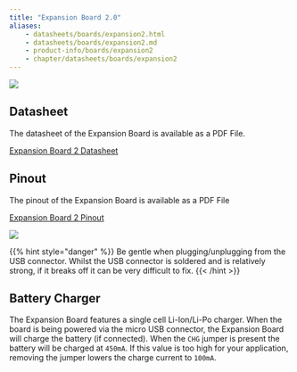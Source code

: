 ```yaml
---
title: "Expansion Board 2.0"
aliases:
    - datasheets/boards/expansion2.html
    - datasheets/boards/expansion2.md
    - product-info/boards/expansion2
    - chapter/datasheets/boards/expansion2
---
```


![](/gitbook/assets/assets-lil0igdl11z7jos_jpx-lkn7scqkkkb6tqb3uyo-lkn86jsexys_ho7ct7c-expansion2.png) 

## Datasheet

The datasheet of the Expansion Board is available as a PDF File.

<a href="/gitbook/assets/expansion2-specsheet.pdf" target="_blank">Expansion Board 2 Datasheet </a>


## Pinout

The pinout of the Expansion Board is available as a PDF File

<a href="/gitbook/assets/expansion2-pinout.pdf" target="_blank"> Expansion Board 2 Pinout </a>

![](/gitbook/assets/expansion2-pinout-1.png)

{{% hint style="danger" %}}
Be gentle when plugging/unplugging from the USB connector. Whilst the USB connector is soldered and is relatively strong, if it breaks off it can be very difficult to fix.
{{< /hint >}}

## Battery Charger

The Expansion Board features a single cell Li-Ion/Li-Po charger. When the board is being powered via the micro USB connector, the Expansion Board will charge the battery (if connected). When the `CHG` jumper is present the battery will be charged at `450mA`. If this value is too high for your application, removing the jumper lowers the charge current to `100mA`.



